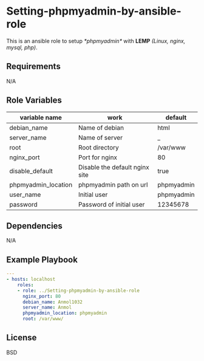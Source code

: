 Setting-phpmyadmin-by-ansible-role
==================================
This is an ansible role to setup *\*phpmyadmin\** with **LEMP** *(Linux, nginx, mysql, php)*.

Requirements
------------
N/A

Role Variables
--------------


| variable name | work | default |
| ------------- | --- | --- |
| debian_name   | Name of debian | html |
| server_name   | Name of server | _ |
| root          | Root directory | /var/www |
| nginx_port    | Port for nginx | 80 |
| disable_default | Disable the default nginx site | true |
| phpmyadmin_location | phpmyadmin path on url | phpmyadmin |
| user_name | Initial user | phpmyadmin |
| password | Password of initial user | 12345678 |



Dependencies
------------
N/A

Example Playbook
----------------
```yaml
---
- hosts: localhost
    roles:
    - role: ../Setting-phpmyadmin-by-ansible-role
      nginx_port: 80
      debian_name: Anmol1032
      server_name: Anmol
      phpmyadmin_location: phpmyadmin
      root: /var/www/
```

License
-------
BSD
